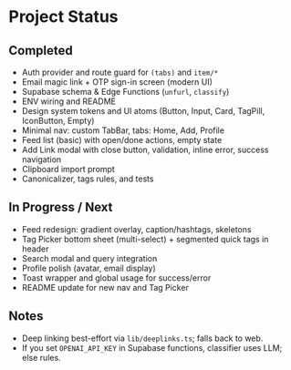 # Project Status

## Completed
- Auth provider and route guard for `(tabs)` and `item/*`
- Email magic link + OTP sign-in screen (modern UI)
- Supabase schema & Edge Functions (`unfurl`, `classify`)
- ENV wiring and README
- Design system tokens and UI atoms (Button, Input, Card, TagPill, IconButton, Empty)
- Minimal nav: custom TabBar, tabs: Home, Add, Profile
- Feed list (basic) with open/done actions, empty state
- Add Link modal with close button, validation, inline error, success navigation
- Clipboard import prompt
- Canonicalizer, tags rules, and tests

## In Progress / Next
- Feed redesign: gradient overlay, caption/hashtags, skeletons
- Tag Picker bottom sheet (multi-select) + segmented quick tags in header
- Search modal and query integration
- Profile polish (avatar, email display)
- Toast wrapper and global usage for success/error
- README update for new nav and Tag Picker

## Notes
- Deep linking best-effort via `lib/deeplinks.ts`; falls back to web.
- If you set `OPENAI_API_KEY` in Supabase functions, classifier uses LLM; else rules.
